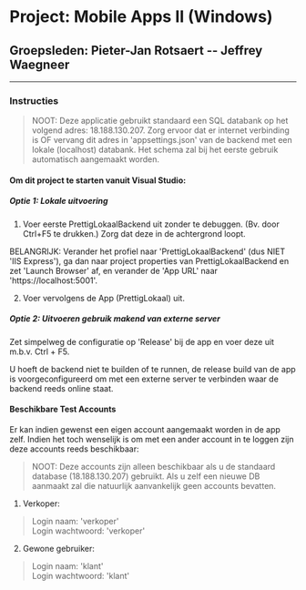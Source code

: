 # Project: Mobile Apps II (Windows) 

## Groepsleden: Pieter-Jan Rotsaert -- Jeffrey Waegneer

------------------
### Instructies

> NOOT: Deze applicatie gebruikt standaard een SQL databank op het volgend adres: 18.188.130.207.
         Zorg ervoor dat er internet verbinding is OF vervang dit adres in 'appsettings.json' van de
         backend met een lokale (localhost) databank. Het schema zal bij het eerste gebruik automatisch
         aangemaakt worden.
         
#### Om dit project te starten vanuit Visual Studio:

##### Optie 1: Lokale uitvoering

1. Voer eerste PrettigLokaalBackend uit zonder te debuggen. (Bv. door Ctrl+F5 te drukken.)
Zorg dat deze in de achtergrond loopt.

BELANGRIJK: Verander het profiel naar 'PrettigLokaalBackend' (dus NIET 'IIS Express'),
            ga dan naar project properties van PrettigLokaalBackend en zet 'Launch Browser' af, 
            en verander de 'App URL' naar 'https://localhost:5001'.

2. Voer vervolgens de App (PrettigLokaal) uit.

##### Optie 2: Uitvoeren gebruik makend van externe server

Zet simpelweg de configuratie op 'Release' bij de app en voer deze uit m.b.v. Ctrl + F5.

U hoeft de backend niet te builden of te runnen, de release build van de app is voorgeconfigureerd om met 
een externe server te verbinden waar de backend reeds online staat.

#### Beschikbare Test Accounts

Er kan indien gewenst een eigen account aangemaakt worden in de app zelf. 
Indien het toch wenselijk is om met een ander account in te loggen zijn deze accounts reeds beschikbaar:

> NOOT: Deze accounts zijn alleen beschikbaar als u de standaard database (18.188.130.207) gebruikt.
        Als u zelf een nieuwe DB aanmaakt zal die natuurlijk aanvankelijk geen accounts bevatten.
        

1. Verkoper: <br/>
>Login naam: 'verkoper' <br/>
>Login wachtwoord: 'verkoper'

2. Gewone gebruiker: <br/> 
>Login naam: 'klant' <br/>
>Login wachtwoord: 'klant'
